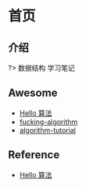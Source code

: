 # 首页



## 介绍

?> 数据结构 学习笔记



## Awesome

- [Hello 算法](https://github.com/krahets/hello-algo)
- [fucking-algorithm](https://github.com/labuladong/fucking-algorithm)
- [algorithm-tutorial](https://github.com/dunwu/algorithm-tutorial)





## Reference

- [Hello 算法](https://github.com/krahets/hello-algo)
